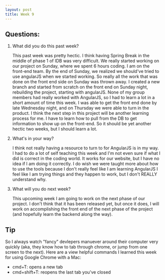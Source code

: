 ```yaml
---
layout: post
title: Week 9
---
```


## Questions:
1. What did you do this past week?
  
    This past week was pretty hectic. I think having Spring Break in the middle of phase 1 of IDB was very difficult. We really started working on our project on Sunday, where we spent 6 hours coding. I am on the front-end team. By the end of Sunday, we realized we should've tried to use angularJS when we started working. So really all the work that was done on the front end side on Sunday was thrown away. I created a new branch and started from scratch on the front end on Sunday night, rebuilding the project, starting with angularJS. None of my group members had really worked with AngularJS, so I had to learn a lot in a short amount of time this week. I was able to get the front end done by late Wednesday night, and on Thursday we were able to turn in the product. I think the next step in this project will be another learning process for me. I have to learn how to pull from the DB to get information to show up on the front-end. So it should be yet another hectic two weeks, but I should learn a lot. 
2. What's in your way?

    I think not really having a resource to turn to for AngularJS is in my way. I had to do a lot of self teaching this week and I'm not even sure if what I did is correct in the coding world. It works for our website, but I have no idea if I am doing it correctly. I do wish we were taught more about how to use the tools because I don't really feel like I am learning AngularJS I feel like I am trying things and they happen to work, but I don't REALLY understand why.
3. What will you do next week? 

   This upcoming week I am going to work on the next phase of our project. I don't think that it has been released yet, but once it does, I will work on accomplishing the front end of the next phase of the project (and hopefully learn the backend along the way).

## Tip
So I always watch "fancy" devlepers manuever around their computer very quickly (aka, they know how to tab through chrome, or jump from one screen to the next). Here are a view helpful commands I learned this week for using Google Chrome with a Mac:
 * cmd+T: opens a new tab
 * cmd+shift+T: reopens the last tab you've closed
